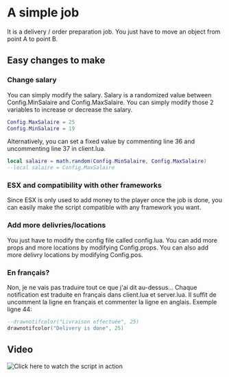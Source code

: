 # A simple job

It is a delivery / order preparation job. You just have to move an object from point A to point B.

## Easy changes to make

### Change salary
You can simply modify the salary. Salary is a randomized value between Config.MinSalaire and Config.MaxSalaire. You can simply modify those 2 variables to increase or decrease the salary.
```lua
Config.MaxSalaire = 25
Config.MinSalaire = 19
```

Alternatively, you can set a fixed value by commenting line 36 and uncommenting line 37 in client.lua.
```lua
local salaire = math.random(Config.MinSalaire, Config.MaxSalaire)
--local salaire = Config.MaxSalaire
```

### ESX and compatibility with other frameworks
Since ESX is only used to add money to the player once the job is done, you can easily make the script compatible with any framework you want.

### Add more delivries/locations
You just have to modify the config file called config.lua.
You can add more props and more locations by modifying Config.props. 
You can also add more delivry locations by modifying Config.pos.

### En français?
Non, je ne vais pas traduire tout ce que j'ai dit au-dessus... Chaque notification est traduite en français dans client.lua et server.lua. Il suffit de uncomment la ligne en français et commenter la ligne en anglais.
Exemple ligne 44: 
```lua
--drawnotifcolor("Livraison effectuée", 25)
drawnotifcolor("Delivery is done", 25)
```

## Video

![Click here to watch the script in action](https://youtu.be/71ZbYwnTUAI)
